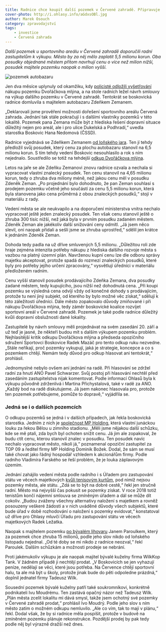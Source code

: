 ```yaml
---
title: Radnice chce koupit další pozemek v Červené zahradě. Připravuje smlouvu s majitelem autobazaru
cover-photo: http://i.ohlasy.info/aGdxsOBl.jpg
author: Marek Osouch
category: zpravodajství
tags:
    - investice
    - Červená zahrada
---
```


*Další pozemek u sportovního areálu v Červené zahradě doporučili radní zastupitelům k výkupu. Město by za něj mělo zaplatit 5,5 milionu korun. Oba posudky objednané městem přitom navrhují cenu o více než milion nižší, posudek majitele pozemku naopak o milion vyšší.*

<img src="http://i.ohlasy.info/aGdxsOB.jpg" alt="pozemek autobazaru" class="img-responsive img-popup" data-author="Tomáš Znamenáček">

Jen dva měsíce uplynuly od okamžiku, kdy [policisté odložili vyšetřování](http://ohlasy.info/clanky/2016/07/vysetrovani-cervenka.html) nákupu pozemku Dvořáčkova mlýna, a na stole radních ležel návrh smlouvy na výkup dalšího pozemku v Červené zahradě. Tentokrát se boskovická radnice domluvila s majitelem autobazaru Zdeňkem Zemanem.    

„Deklarovali jsme prověření možnosti dořešení sportovního areálu Červená zahrada. Jednání tak stále pokračují i s dalšími vlastníky pozemků v této lokalitě. Pozemek pana Zemana může být z hlediska řešení dopravní situace důležitý nejen pro areál, ale i pro ulice Dukelská a Podhradí,“ uvedla starostka Boskovic Hana Nedomová (ČSSD).

Radnice vyjednává se Zdeňkem Zemanem [od loňského jara](http://ohlasy.info/clanky/2016/01/pozemky-cervenka.html). Ten jí tehdy předložil svůj posudek, který cenu za plochu autobazaru stanovil na 6,5 milionu korun. S tím tehdy vedení Boskovic nesouhlasilo a rok s ním nejednalo. Soustředilo se totiž na tehdejší [odkup Dvořáčkova mlýna](http://ohlasy.info/clanky/2015/09/pozemky-pro-halu.html).

Letos na jaře se ale Zdeňku Zemanovi znovu radnice ozvala a nechala si vypracovat vlastní znalecký posudek. Ten cenu stanovil na 4,65 milionu korun, tedy o zhruba dva miliony méně, než jakou cenu měl v posudku Zdeněk Zeman. „Po projednání bylo dohodnuto, že pan Zeman souhlasí s prodejem pozemku včetně jeho součástí za cenu 5,5 milionu korun, která byla stanovena jako cena průměrná z obou znaleckých posudků,“ stojí v materiálu z rady.

Vedení města se ale neukvapilo a na doporučení ministerstva vnitra nechalo vypracovat ještě jeden znalecký posudek. Ten však cenu stanovil ještě o zhruba 300 tisíc nižší, než jaká byla v prvním posudku zadaném městem. Zdeněk Zeman ale jakékoliv další snižování ceny odmítl. „Já jsem něco slevil, oni naopak přidali a sešli jsme se zhruba uprostřed,“ sdělil jen krátce k jednáním Zdeněk Zeman.

Dohoda tedy padla na už dříve smluvených 5,5 milionu. „Důležitou roli zde hraje zejména intenzita potřeby nákupu z hlediska dalšího rozvoje města s vazbou na platný územní plán. Navrženou kupní cenu lze dle odboru správy majetku akceptovat, protože spadá do rozmezí znaleckých posudků, které byly pro potřeby jejího určení zpracovány,“ vysvětlují úředníci v materiálu předloženém radním.

Cenu vyšší stanovil posudek prodávajícího Zdeňka Zemana, dva posudky zadané městem, tedy kupujícího, jsou nižší než dohodnutá cena. „Při koupi pozemku se výsledná cena odvíjí vždy od konečné dohody s prodávajícím, protože tu není jiný subjekt, od kterého by bylo možné věc získat,“ sdělují k této záležitosti úředníci.
Dále město zopakovalo důvody zmiňované i při nákupu Dvořáčkova mlýna, tedy záměr boskovické koalice rozvíjet sportovní areál v Červené zahradě. Pozemek je také podle radnice důležitý kvůli dopravní obslužnosti dané lokality.

Zastupitelé by návrh smlouvy měli projednávat na svém zasedání 20. září a už teď je jasné, že někteří budou mít s dalším výkupem pozemku problém. Nejhlasitější kritik odkupu Dvořáčkova mlýna a předseda opozičního sdružení Sportovci Boskovice Radek Mazáč pro tento odkup ruku nezvedne. „Stále neříkají, proč pozemky vykupují, jaká je strategie, koncepce a co s pozemkem chtějí. Nemám tedy důvod pro odkup hlasovat ani tentokrát,“ prohlásil.

Jednomyslné nebylo ovšem ani jednání na radě. Při hlasování se zdržel radní za hnutí ANO Pavel Schwarzer. Svůj postoj při hlasování nechtěl před zasedáním zastupitelstva nijak komentovat. Podle informací Ohlasů byla k výkupu původně zdrženlivá i Martina Přichystalová, také v radě za ANO. „Každý bod na radě diskutujeme. Já jsem nakonec hlasovala pro, protože ten pozemek potřebujeme, pomůže to dopravě,“ vyjádřila se.

### Jedná se i o dalších pozemcích

O odkupu pozemků se jedná i v dalších případech, jak řekla boskovická starostka. Jedním z nich je [společnost MP Holding](http://ohlasy.info/clanky/2016/01/pozemky-cervenka.html), která vlastní junáckou louku za řekou Bělou u zimního stadionu. „Měli jsme nějakou další schůzku, kde se mě ptali, zda bych byl ochoten snížit cenu. Já jim ale zopakoval, že budu ctít cenu, kterou stanovil znalec v posudku. Ten posudek navíc nechalo vypracovat město, nikoli já,“ poznamenal opoziční zastupitel za TOP 09 a ředitel firmy MP Holding Dominik Božek. Dodal, že sám se musí také chovat jako řádný hospodář vzhledem k akcionářům firmy. Podle radního Vladimíra Farského se řeší problém, že je louka záplavovým územím.

Jednání zahájilo vedení města podle radního i s Úřadem pro zastupování státu ve věcech majetkových [kvůli tenisovým kurtům](http://ohlasy.info/clanky/2016/02/cervenka-kurty.html), pod nimiž nejsou pozemky města, ale státu. „Zdá se to být na dobré cestě,“ řekl jen stručně radní. Město má nejvyšší čas pokusit se pozemky získat. V roce 2018 totiž tenistům končí nájemní smlouva se zmíněným úřadem a dál se může dít cokoliv. „Budou zváženy všechny alternativy naložení s majetkem a rovněž posouzeny veškeré žádosti a v nich uváděné důvody všech subjektů, které bude úřad v době rozhodování o naložení s pozemky evidovat,“ konstatoval už dříve pro Ohlasy mluvčí Úřadu pro zastupování státu ve věcech majetkových Radek Ležatka.

Naopak s majitelem pozemku [po bývalém lihovaru](http://ohlasy.info/clanky/2016/06/pozemek-lihovar.html) Janem Paroulkem, který za pozemek chce zhruba 15 milionů, podle jeho slov nikdo od loňského listopadu nejednal. „Od té doby se mi nikdo z radnice neozval,“ řekl Paroulek. Dalším schůzkám a možnosti prodeje se nebrání.

Proti jakémukoliv výkupu je ale naopak majitel bývalé kuželny firma WilkKop Tank. V žádném případě ji nechtějí prodat. „V Boskovicích se jen vyhazují peníze, nedělají se věci, které jsou potřeba. Na Července chtějí sportovní halu, ta ale má být u školy, protože jinak bude do pěti odpoledne prázdná,“ doplnil jednatel firmy Tadeusz Wilk.

Sousední pozemek bývalé kuželny patří také soukromníkovi, konkrétně podnikateli Ivu Moudrému. Ten zastává opačný názor než Tadeusz Wilk. „Plán města zcelit lokalitu mi dává smysl, takže jsem ochotný své pozemky v Červené zahradě prodat,“ prohlásil Ivo Moudrý. Podle jeho slov s ním město zatím o možném odkupu nemluvilo. „Ale co vím, tak to mají v plánu,“ řekl. Dodal však, že by si radnice měla pospíšit, protože v budově na zmíněném pozemku plánuje rekonstrukce. Pozdější prodej by pak tedy podle něj byl výrazně dražší než dnes.
